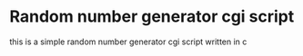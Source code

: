 # Random number generator cgi script
this is a simple random number generator cgi script written in c
